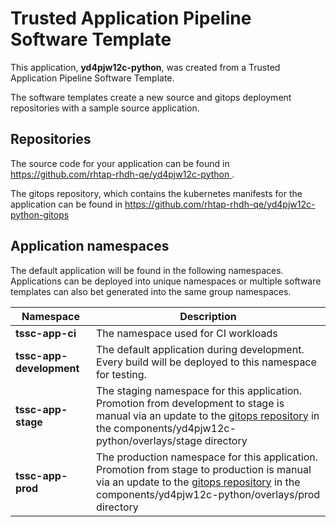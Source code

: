 # Trusted Application Pipeline Software Template

This application, **yd4pjw12c-python**, was created from a Trusted Application Pipeline Software Template.

The software templates create a new source and gitops deployment repositories with a sample source application. 

## Repositories

The source code for your application can be found in [https://github.com/rhtap-rhdh-qe/yd4pjw12c-python ](https://github.com/rhtap-rhdh-qe/yd4pjw12c-python ).
 
The gitops repository, which contains the kubernetes manifests for the application can be found in 
[https://github.com/rhtap-rhdh-qe/yd4pjw12c-python-gitops ](https://github.com/rhtap-rhdh-qe/yd4pjw12c-python-gitops ) 

## Application namespaces 

The default application will be found in the following namespaces. Applications can be deployed into unique namespaces or multiple software templates can also bet generated into the same group namespaces.  

|  Namespace   |  Description   |  
| -------- | -------- |
| **tssc-app-ci** | The namespace used for CI workloads |
| **tssc-app-development** | The default application during development. Every build will be deployed to this namespace for testing. |
| **tssc-app-stage** | The staging namespace for this application. Promotion from development to stage is manual via an update to the [gitops repository](https://github.com/rhtap-rhdh-qe/yd4pjw12c-python-gitops ) in the components/yd4pjw12c-python/overlays/stage directory |
| **tssc-app-prod** | The production namespace for this application. Promotion from stage to production is manual via an update to the [gitops repository](https://github.com/rhtap-rhdh-qe/yd4pjw12c-python-gitops ) in the components/yd4pjw12c-python/overlays/prod directory |
